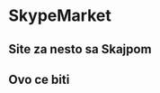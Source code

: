 SkypeMarket
====================

Site za nesto sa Skajpom    
---------------------

## Ovo ce biti 
